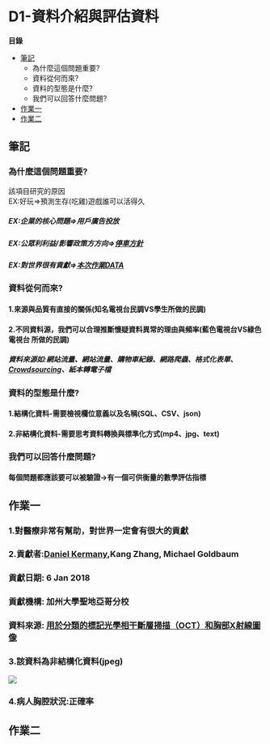 # D1-資料介紹與評估資料
**目錄**
* [筆記](#筆記)
	* 為什麼這個問題重要?
	* 資料從何而來?
	* 資料的型態是什麼?
	* 我們可以回答什麼問題?
* [作業一](#作業一)
* [作業二](#作業二)

## 筆記
### 為什麼這個問題重要?
該項目研究的原因  
EX:好玩=>預測生存(吃雞)遊戲誰可以活得久
##### EX:企業的核⼼問題=>用戶廣告投放
##### EX:公眾利利益/影響政策⽅方向=>[停車方針](https://www.kaggle.com/new-york-city/nyc-parking-tickets/home)
##### EX:對世界很有貢獻=>[本次作業DATA](https://www.kaggle.com/paultimothymooney/chest-xray-pneumonia)
### 資料從何而來?
#### 1.來源與品質有直接的關係(知名電視台民調VS學生所做的民調)
#### 2.不同資料源，我們可以合理推斷懷疑資料異常的理由與頻率(藍色電視台VS綠色電視台 所做的民調)
##### 資料來源如:網站流量、網站流量、購物車紀錄、網路爬蟲、格式化表單、[Crowdsourcing](https://en.wikipedia.org/wiki/Crowdsourcing)、紙本轉電子檔
### 資料的型態是什麼?
#### 1.結構化資料-需要檢視欄位意義以及名稱(SQL、CSV、json)
#### 2.非結構化資料-需要思考資料轉換與標準化方式(mp4、jpg、text)
### 我們可以回答什麼問題?
#### 每個問題都應該要可以被驗證→有一個可供衡量的數學評估指標
## 作業一
### 1.對醫療非常有幫助，對世界一定會有很大的貢獻
### 2.貢獻者:[Daniel Kermany](https://www.mendeley.com/profiles/daniel-kermany2/),Kang Zhang,  Michael Goldbaum
###   貢獻日期: 6 Jan 2018 
###   貢獻機構: 加州大學聖地亞哥分校
###   資料來源: [用於分類的標記光學相干斷層掃描（OCT）和胸部X射線圖像](https://data.mendeley.com/datasets/rscbjbr9sj/2)
### 3.該資料為非結構化資料(jpeg)
![](https://i.imgur.com/jZqpV51.png)
### 4.病人胸腔狀況:正確率
## 作業二
